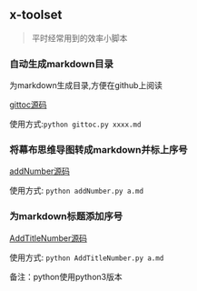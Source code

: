 ## x-toolset

> 平时经常用到的效率小脚本

### 自动生成markdown目录

为markdown生成目录,方便在github上阅读

[gittoc源码](/lib/gittoc.py)

使用方式:`python gittoc.py xxxx.md`

### 将幕布思维导图转成markdown并标上序号

[addNumber源码](/lib/addNumber.py)

使用方式: `python addNumber.py a.md`

### 为markdown标题添加序号

[AddTitleNumber源码](/lib/AddTitleNumber.py)

使用方式: `python AddTitleNumber.py a.md`

备注：python使用python3版本

